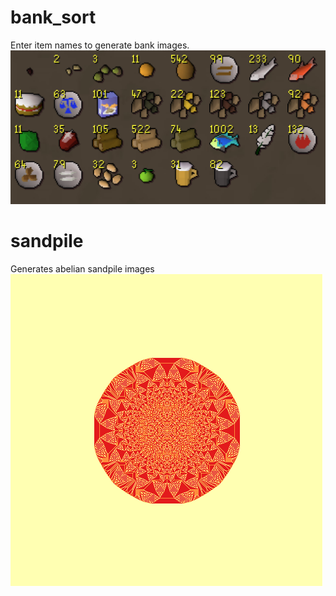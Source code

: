 # bank_sort
Enter item names to generate bank images.
![bank](bank.png)

# sandpile
Generates abelian sandpile images
![Sandpile](sandpile.png)

